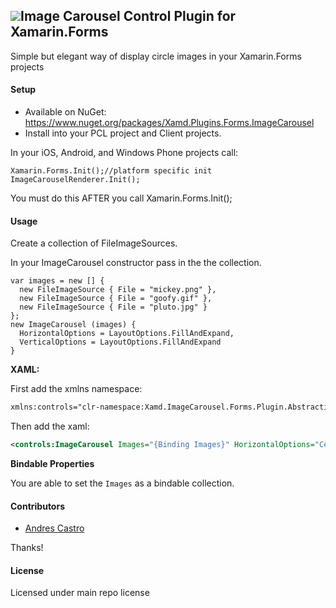 ## ![](Common/circle_image_icon.png)Image Carousel Control Plugin for Xamarin.Forms

Simple but elegant way of display circle images in your Xamarin.Forms projects

#### Setup
* Available on NuGet: https://www.nuget.org/packages/Xamd.Plugins.Forms.ImageCarousel
* Install into your PCL project and Client projects.

In your iOS, Android, and Windows Phone projects call:

```
Xamarin.Forms.Init();//platform specific init
ImageCarouselRenderer.Init();
```

You must do this AFTER you call Xamarin.Forms.Init();

#### Usage
Create a collection of FileImageSources.

In your ImageCarousel constructor pass in the the collection.
```
var images = new [] {
  new FileImageSource { File = "mickey.png" },
  new FileImageSource { File = "goofy.gif" },
  new FileImageSource { File = "pluto.jpg" }
};
new ImageCarousel (images) {
  HorizontalOptions = LayoutOptions.FillAndExpand,
  VerticalOptions = LayoutOptions.FillAndExpand
}
```

**XAML:**

First add the xmlns namespace:
```xml
xmlns:controls="clr-namespace:Xamd.ImageCarousel.Forms.Plugin.Abstractions;assembly=Xamd.ImageCarousel.Forms.Plugin.Abstractions"
```

Then add the xaml:

```xml
<controls:ImageCarousel Images="{Binding Images}" HorizontalOptions="Center" />
```


**Bindable Properties**

You are able to set the ```Images``` as a bindable collection.


#### Contributors
* [Andres Castro](https://github.com/acastr7)

Thanks!

#### License
Licensed under main repo license
